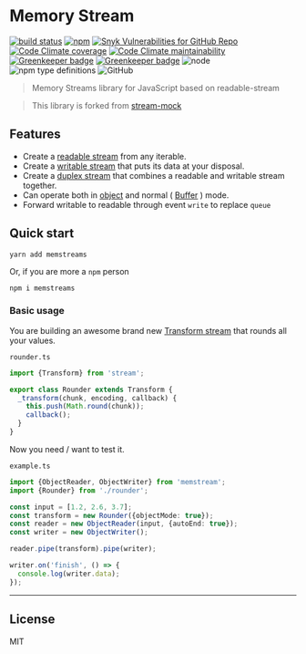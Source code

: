 # Memory Stream

[![build status](https://secure.travis-ci.org/taoyuan/memstreams.svg)](http://travis-ci.org/taoyuan/memstreams)
[![npm](https://img.shields.io/npm/v/memstreams.svg?logo=npm)](https://www.npmjs.com/package/memstreams)
[![Snyk Vulnerabilities for GitHub Repo](https://img.shields.io/snyk/vulnerabilities/github/taoyuan/memstreams.svg?logo=snyk)](https://github.com/taoyuan/memstreams/network/alerts)
[![Code Climate coverage](https://img.shields.io/codeclimate/coverage/taoyuan/memstreams.svg?logo=code-climate)](https://codeclimate.com/github/taoyuan/memstreams)
[![Code Climate maintainability](https://img.shields.io/codeclimate/maintainability/taoyuan/memstreams.svg?logo=code-climate)](https://codeclimate.com/github/taoyuan/memstreams)
[![Greenkeeper badge](https://img.shields.io/badge/-enabled-green.svg?logo=greenkeeper&color=grey)](https://greenkeeper.io/)
[![Greenkeeper badge](https://badges.greenkeeper.io/taoyuan/memstreams.svg)](https://greenkeeper.io/)
![node](https://img.shields.io/node/v/memstreams.svg?label=&logo=node.js&color=grey)
![npm type definitions](https://img.shields.io/npm/types/memstreams.svg)
![GitHub](https://img.shields.io/github/license/taoyuan/memstreams.svg)

> Memory Streams library for JavaScript based on readable-stream

> This library is forked from
> [stream-mock](https://github.com/b4nst/stream-mock)

## Features

- Create a
  [readable stream](https://nodejs.org/api/stream.html#stream_readable_streams)
  from any iterable.
- Create a
  [writable stream](https://nodejs.org/api/stream.html#stream_writable_streams)
  that puts its data at your disposal.
- Create a
  [duplex stream](https://nodejs.org/api/stream.html#stream_duplex_and_transform_streams)
  that combines a readable and writable stream together.
- Can operate both in
  [object](https://nodejs.org/api/stream.html#stream_object_mode) and normal (
  [Buffer](https://nodejs.org/api/buffer.html#buffer_buf_length) ) mode.
- Forward writable to readable through event `write` to replace `queue`

## Quick start

```shell
yarn add memstreams
```

Or, if you are more a `npm` person

```shell
npm i memstreams
```

### Basic usage

You are building an awesome brand new
[Transform stream](https://nodejs.org/api/stream.html#stream_duplex_and_transform_streams)
that rounds all your values.

`rounder.ts`

```javascript
import {Transform} from 'stream';

export class Rounder extends Transform {
  _transform(chunk, encoding, callback) {
    this.push(Math.round(chunk));
    callback();
  }
}
```

Now you need / want to test it.

`example.ts`

```typescript
import {ObjectReader, ObjectWriter} from 'memstream';
import {Rounder} from './rounder';

const input = [1.2, 2.6, 3.7];
const transform = new Rounder({objectMode: true});
const reader = new ObjectReader(input, {autoEnd: true});
const writer = new ObjectWriter();

reader.pipe(transform).pipe(writer);

writer.on('finish', () => {
  console.log(writer.data);
});
```

---

## License

MIT
